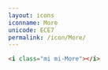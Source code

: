```yaml
---
layout: icons
iconname: More
unicode: ECE7
permalink: /icon/More/
---
```


``` html
<i class="mi mi-More"></i>
```
